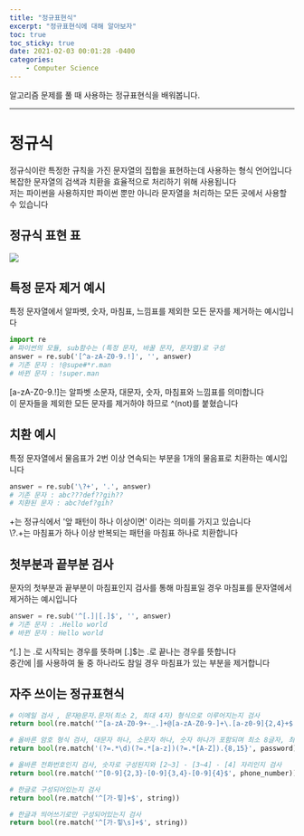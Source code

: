 ```yaml
---
title: "정규표현식"
excerpt: "정규표현식에 대해 알아보자"
toc: true
toc_sticky: true
date: 2021-02-03 00:01:28 -0400
categories: 
    - Computer Science
---
```


알고리즘 문제를 풀 때 사용하는 정규표현식을 배워봅니다.
<hr>

# 정규식
정규식이란 특정한 규칙을 가진 문자열의 집합을 표현하는데 사용하는 형식 언어입니다<br>
복잡한 문자열의 검색과 치환을 효율적으로 처리하기 위해 사용됩니다<br>
저는 파이썬을 사용하지만 파이썬 뿐만 아니라 문자열을 처리하는 모든 곳에서 사용할 수 있습니다

## 정규식 표현 표 
![](https://media.vlpt.us/images/ash3767/post/2ade2259-c08c-49b6-a259-57f33d241e9e/%E1%84%89%E1%85%B3%E1%84%8F%E1%85%B3%E1%84%85%E1%85%B5%E1%86%AB%E1%84%89%E1%85%A3%E1%86%BA%202020-02-26%20%E1%84%8B%E1%85%A9%E1%84%92%E1%85%AE%208.27.25.png)

## 특정 문자 제거 예시 
특정 문자열에서 알파벳, 숫자, 마침표, 느낌표를 제외한 모든 문자를 제거하는 예시입니다
```python
import re
# 파이썬의 모듈, sub함수는 (특정 문자, 바꿀 문자, 문자열)로 구성
answer = re.sub('[^a-zA-Z0-9.!]', '', answer)
# 기존 문자 : !@supe#*r.man
# 바뀐 문자 : !super.man
```
[a-zA-Z0-9.!]는 알파벳 소문자, 대문자, 숫자, 마침표와 느낌표를 의미합니다 <br>
이 문자들을 제외한 모든 문자를 제거하야 하므로 ^(not)를 붙혔습니다

## 치환 예시
특정 문자열에서 물음표가 2번 이상 연속되는 부분을 1개의 물음표로 치환하는 예시입니다
```python
answer = re.sub('\?+', '.', answer)
# 기존 문자 : abc???def??gih??
# 치환된 문자 : abc?def?gih?
```
 +는 정규식에서 '앞 패턴이 하나 이상이면' 이라는 의미를 가지고 있습니다<br>
\\?.+는 마침표가 하나 이상 반복되는 패턴을 마침표 하나로 치환합니다

## 첫부분과 끝부분 검사
문자의 첫부분과 끝부분이 마침표인지 검사를 통해 마침표일 경우 마침표를 문자열에서 제거하는 예시입니다
```python
answer = re.sub('^[.]|[.]$', '', answer)
# 기존 문자 : .Hello world
# 바뀐 문자 : Hello world
```
^[.] 는 .로 시작되는 경우를 뜻하며 [.]$는 .로 끝나는 경우를 뜻합니다<br>
 중간에 |를 사용하여 둘 중 하나라도 참일 경우 마침표가 있는 부분을 제거합니다<br>

## 자주 쓰이는 정규표현식

```python
# 이메일 검사 , 문자@문자.문자(최소 2, 최대 4자) 형식으로 이루어지는지 검사
return bool(re.match('^[a-zA-Z0-9+-_.]+@[a-zA-Z0-9-]+\.[a-z0-9]{2,4}+$', email))

# 올바른 암호 형식 검사, 대문자 하나, 소문자 하나, 숫자 하나가 포함되며 최소 8글자, 최대 15글자인지 확인
return bool(re.match('(?=.*\d)(?=.*[a-z])(?=.*[A-Z]).{8,15}', password))

# 올바른 전화번호인지 검사, 숫자로 구성된지와 [2~3] - [3~4] - [4] 자리인지 검사
return bool(re.match('^[0-9]{2,3}-[0-9]{3,4}-[0-9]{4}$', phone_number))

# 한글로 구성되어있는지 검사
return bool(re.match('^[가-힣]+$', string))

# 한글과 띄어쓰기로만 구성되어있는지 검사
return bool(re.match('^[가-힣\s]+$', string))
```